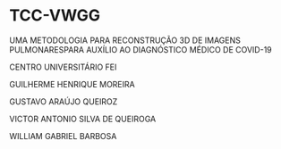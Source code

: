 # TCC-VWGG
UMA METODOLOGIA PARA RECONSTRUÇÃO 3D DE IMAGENS PULMONARESPARA AUXÍLIO AO DIAGNÓSTICO MÉDICO DE COVID-19

CENTRO UNIVERSITÁRIO FEI


GUILHERME HENRIQUE MOREIRA

GUSTAVO ARAÚJO QUEIROZ

VICTOR ANTONIO SILVA DE QUEIROGA

WILLIAM GABRIEL BARBOSA

